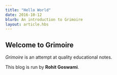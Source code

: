 ```yaml
---
title: "Hello World"
date: 2016-10-12
blurb: An introduction to Grimoire
layout: article.hbs
---
```


## Welcome to Grimoire

*Grimoire* is an attempt at quality educational notes.

This blog is run by **Rohit Goswami**.